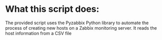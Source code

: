 # What this script does:

The provided script uses the Pyzabbix Python library to automate the process of creating new hosts on a Zabbix monitoring server. It reads the host information from a CSV file
